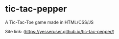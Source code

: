 # tic-tac-pepper
A Tic-Tac-Toe game made in HTML/CSS/JS

Site link: (https://yesseruser.github.io/tic-tac-pepper/)
